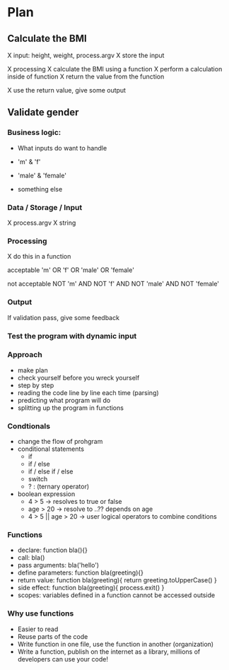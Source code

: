 # Plan

## Calculate the BMI

X input: height, weight, process.argv
X store the input

X processing
X calculate the BMI using a function
X perform a calculation inside of function
X return the value from the function

X use the return value, give some output

## Validate gender

### Business logic:

- What inputs do want to handle

- 'm' & 'f'
- 'male' & 'female'
- something else

### Data / Storage / Input

X process.argv
X string

### Processing

X do this in a function

acceptable
'm' OR 'f' OR 'male' OR 'female'

not acceptable
NOT 'm' AND NOT 'f' AND NOT 'male' AND NOT 'female'

### Output

If validation pass, give some feedback

### Test the program with dynamic input

### Approach

- make plan
- check yourself before you wreck yourself
- step by step
- reading the code line by line each time (parsing)
- predicting what program will do
- splitting up the program in functions

### Condtionals

- change the flow of prohgram
- conditional statements
  - if
  - if / else
  - if / else if / else
  - switch
  - ? : (ternary operator)
- boolean expression
  - 4 > 5 -> resolves to true or false
  - age > 20 -> resolve to ..?? depends on age
  - 4 > 5 || age > 20 -> user logical operators to combine conditions

### Functions

- declare: function bla(){}
- call: bla()
- pass arguments: bla('hello')
- define parameters: function bla(greeting){}
- return value: function bla(greeting){ return greeting.toUpperCase() }
- side effect: function bla(greeting){ process.exit() }
- scopes: variables defined in a function cannot be accessed outside

### Why use functions

- Easier to read
- Reuse parts of the code
- Write function in one file, use the function in another (organization)
- Write a function, publish on the internet as a library, millions of developers can use your code!
